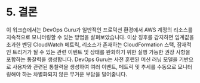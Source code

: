 # 5. 결론

이 워크숍에서는 DevOps Guru가 일반적인 프로덕션 환경에서 AWS 계정의 리소스를 지속적으로 모니터링할 수 있는 방법을 살펴보았습니다. 이상 징후를 감지하면 임계값을 초과한 벤딩 CloudWatch 메트릭, 리소스가 존재하는 CloudFormation 스택, 잠재적인 트리거가 될 수 있는 관련 이벤트 및 상태를 완화하기 위한 실행 가능한 권장 사항을 포함하는 통찰력을 생성합니다. DevOps Guru는 사전 훈련된 머신 러닝 모델을 기반으로 사용자와 관련된 통찰력을 생성하여 여러 이벤트, 메트릭 및 추세를 수동으로 모니터링해야 하는 차별화되지 않은 무거운 부담을 덜어줍니다.
